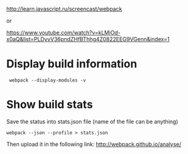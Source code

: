 http://learn.javascript.ru/screencast/webpack

or

https://www.youtube.com/watch?v=kLMjOd-x0aQ&list=PLDyvV36pndZHfBThhg4Z0822EEG9VGenn&index=1

# Display build information
```
 webpack --display-modules -v
```

# Show build stats
Save the status into stats.json file (name of the file can be anything)
```
webpack --json --profile > stats.json   
```

Then upload it in the following link: http://webpack.github.io/analyse/
